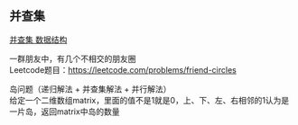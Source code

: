 ## 并查集
[并查集 数据结构](../../../java/data_struct/ds3_并查集)


一群朋友中，有几个不相交的朋友圈  
Leetcode题目：<https://leetcode.com/problems/friend-circles>

岛问题（递归解法 + 并查集解法 + 并行解法）  
给定一个二维数组matrix，里面的值不是1就是0，上、下、左、右相邻的1认为是一片岛，返回matrix中岛的数量

